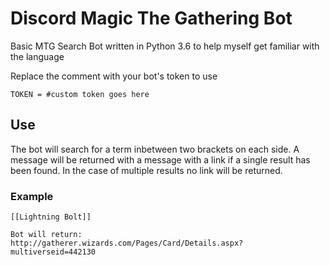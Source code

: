 # Discord Magic The Gathering Bot
Basic MTG Search Bot written in Python 3.6 to help myself get familiar with the language

Replace the comment with your bot's token to use
```
TOKEN = #custom token goes here
```

## Use
The bot will search for a term inbetween two brackets on each side. A message will be 
returned with a message with a link if a single result has been found. In the case of
multiple results no link will be returned.

### Example
```
[[Lightning Bolt]]

Bot will return: 
http://gatherer.wizards.com/Pages/Card/Details.aspx?multiverseid=442130
```
